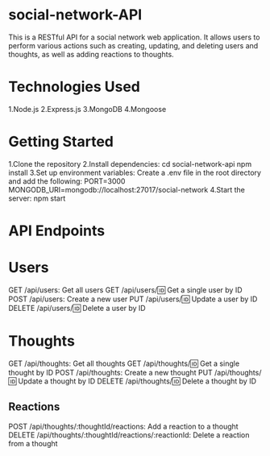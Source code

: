 # social-network-API
This is a RESTful API for a social network web application. It allows users to perform various actions such as creating, updating, and deleting users and thoughts, as well as adding reactions to thoughts.

# Technologies Used
1.Node.js
2.Express.js
3.MongoDB
4.Mongoose

# Getting Started
1.Clone the repository
2.Install dependencies:
  cd social-network-api
  npm install
3.Set up environment variables:
  Create a .env file in the root directory and add the following:
    PORT=3000
    MONGODB_URI=mongodb://localhost:27017/social-network
4.Start the server:
  npm start


# API Endpoints

# Users
GET /api/users: Get all users
GET /api/users/:id: Get a single user by ID
POST /api/users: Create a new user
PUT /api/users/:id: Update a user by ID
DELETE /api/users/:id: Delete a user by ID

# Thoughts
GET /api/thoughts: Get all thoughts
GET /api/thoughts/:id: Get a single thought by ID
POST /api/thoughts: Create a new thought
PUT /api/thoughts/:id: Update a thought by ID
DELETE /api/thoughts/:id: Delete a thought by ID

## Reactions
POST /api/thoughts/:thoughtId/reactions: Add a reaction to a thought
DELETE /api/thoughts/:thoughtId/reactions/:reactionId: Delete a reaction from a thought
